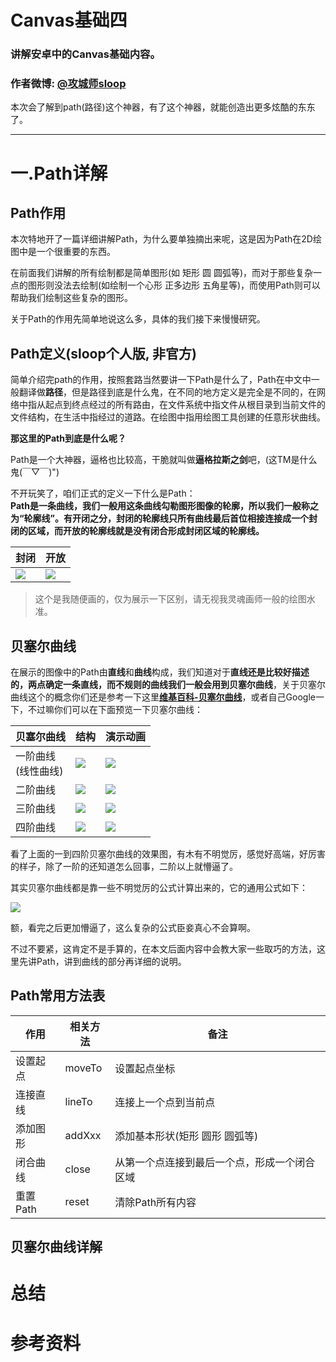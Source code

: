 # Canvas基础四
### 讲解安卓中的Canvas基础内容。
### 作者微博: [@攻城师sloop](http://weibo.com/5459430586)

本次会了解到path(路径)这个神器，有了这个神器，就能创造出更多炫酷的东东了。

******

# 一.Path详解

## Path作用
本次特地开了一篇详细讲解Path，为什么要单独摘出来呢，这是因为Path在2D绘图中是一个很重要的东西。

在前面我们讲解的所有绘制都是简单图形(如 矩形 圆 圆弧等)，而对于那些复杂一点的图形则没法去绘制(如绘制一个心形 正多边形 五角星等)，而使用Path则可以帮助我们绘制这些复杂的图形。

关于Path的作用先简单地说这么多，具体的我们接下来慢慢研究。

## Path定义(sloop个人版, 非官方)

  简单介绍完path的作用，按照套路当然要讲一下Path是什么了，Path在中文中一般翻译做**路径**，但是路径到底是什么鬼，在不同的地方定义是完全是不同的，在网络中指从起点到终点经过的所有路由，在文件系统中指文件从根目录到当前文件的文件结构，在生活中指经过的道路。在绘图中指用绘图工具创建的任意形状曲线。
  
**那这里的Path到底是什么呢？**
  
  Path是一个大神器，逼格也比较高，干脆就叫做**逼格拉斯之剑**吧，(这TM是什么鬼(￣▽￣)")<br/>
  
  不开玩笑了，咱们正式的定义一下什么是Path：<br/>
    **Path是一条曲线，我们一般用这条曲线勾勒图形图像的轮廓，所以我们一般称之为“轮廓线”。有开闭之分，封闭的轮廓线只所有曲线最后首位相接连接成一个封闭的区域，而开放的轮廓线就是没有闭合形成封闭区域的轮廓线。**
  
封闭 | 开放
 --- | ---
 ![](http://ww4.sinaimg.cn/thumbnail/005Xtdi2jw1f0zx9g9gggj30f00aiwek.jpg) | ![](http://ww1.sinaimg.cn/thumbnail/005Xtdi2jw1f0zxg8ilpxj30f00aimx8.jpg)
  
> 这个是我随便画的，仅为展示一下区别，请无视我灵魂画师一般的绘图水准。
  
## 贝塞尔曲线

在展示的图像中的Path由**直线**和**曲线**构成，我们知道对于**直线还是比较好描述的，两点确定一条直线，而不规则的曲线我们一般会用到贝塞尔曲线**，关于贝塞尔曲线这个的概念你们还是参考一下这里[**维基百科-贝塞尔曲线**](https://zh.wikipedia.org/wiki/%E8%B2%9D%E8%8C%B2%E6%9B%B2%E7%B7%9A)，或者自己Google一下，不过嘛你们可以在下面预览一下贝塞尔曲线：

贝塞尔曲线 | 结构 | 演示动画
 --- | --- | ---
 一阶曲线<br/>(线性曲线) | ![](https://upload.wikimedia.org/wikipedia/commons/0/00/B%C3%A9zier_1_big.gif) | ![](https://upload.wikimedia.org/wikipedia/commons/0/00/B%C3%A9zier_1_big.gif)
 二阶曲线 | ![](https://upload.wikimedia.org/wikipedia/commons/6/6b/B%C3%A9zier_2_big.svg) | ![](https://upload.wikimedia.org/wikipedia/commons/3/3d/B%C3%A9zier_2_big.gif)
三阶曲线 |  ![](https://upload.wikimedia.org/wikipedia/commons/8/89/B%C3%A9zier_3_big.svg) | ![](https://upload.wikimedia.org/wikipedia/commons/d/db/B%C3%A9zier_3_big.gif)
四阶曲线 | ![](https://upload.wikimedia.org/wikipedia/commons/b/bf/B%C3%A9zier_4_big.svg) | ![](https://upload.wikimedia.org/wikipedia/commons/a/a4/B%C3%A9zier_4_big.gif)


看了上面的一到四阶贝塞尔曲线的效果图，有木有不明觉厉，感觉好高端，好厉害的样子，除了一阶的还知道怎么回事，二阶以上就懵逼了。

其实贝塞尔曲线都是靠一些不明觉厉的公式计算出来的，它的通用公式如下：

![](https://upload.wikimedia.org/math/8/f/4/8f4c915ef475b93fc0f8374f378e436f.png)

额，看完之后更加懵逼了，这么复杂的公式臣妾真心不会算啊。

不过不要紧，这肯定不是手算的，在本文后面内容中会教大家一些取巧的方法，这里先讲Path，讲到曲线的部分再详细的说明。

## Path常用方法表

作用 | 相关方法 | 备注
--- | --- | ---
设置起点 | moveTo | 设置起点坐标
连接直线 | lineTo | 连接上一个点到当前点
添加图形 | addXxx | 添加基本形状(矩形 圆形 圆弧等)
闭合曲线 | close | 从第一个点连接到最后一个点，形成一个闭合区域
重置Path | reset | 清除Path所有内容



## 贝塞尔曲线详解


# 总结
# 参考资料
